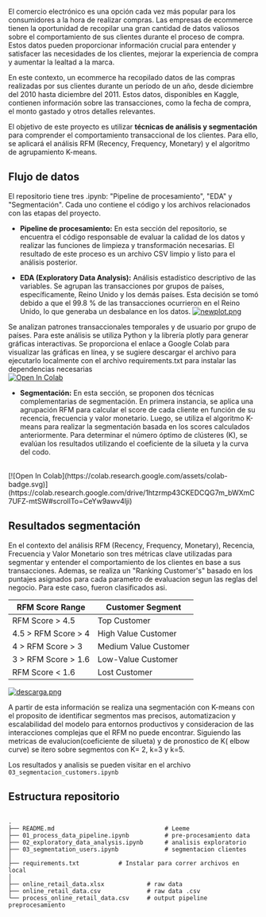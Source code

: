 El comercio electrónico es  una opción cada vez más popular para los consumidores a la hora de realizar compras. Las empresas de ecommerce tienen la oportunidad de recopilar una gran cantidad de datos valiosos sobre el comportamiento de sus clientes durante el proceso de compra. Estos datos pueden proporcionar información crucial para entender y satisfacer las necesidades de los clientes, mejorar la experiencia de compra y aumentar la lealtad a la marca.

En este contexto, un ecommerce ha recopilado datos de las compras realizadas por sus clientes durante un período de un año, desde diciembre del 2010 hasta diciembre del 2011. Estos datos, disponibles en Kaggle, contienen información sobre las transacciones, como la fecha de compra, el monto gastado y otros detalles relevantes.

El objetivo de este proyecto es utilizar **técnicas de análisis y segmentación** para comprender el comportamiento transaccional de los clientes. Para ello, se aplicará el análisis RFM (Recency, Frequency, Monetary) y el algoritmo de agrupamiento K-means.


## Flujo de datos

El repositorio tiene tres .ipynb: "Pipeline de procesamiento", "EDA" y "Segmentación". Cada uno contiene el código y los archivos relacionados con las etapas del proyecto.

* **Pipeline de procesamiento:**
En esta sección del repositorio, se encuentra el código responsable de evaluar la calidad de los datos y realizar las funciones de limpieza y transformación necesarias. El resultado de este proceso es un archivo CSV limpio y listo para el análisis posterior.

* **EDA (Exploratory Data Analysis):** 
Análisis estadístico descriptivo de las variables. Se agrupan las transacciones por grupos de países, específicamente, Reino Unido y los demás países. Esta decisión se tomó debido a que el 99.8 % de las transacciones ocurrieron en el Reino Unido, lo que generaba un desbalance en los datos. 
[![newplot.png](https://i.postimg.cc/NGDs3gwn/newplot.png)](https://postimg.cc/NLyvTvF8)

Se analizan patrones transaccionales temporales y de usuario por grupo de países. Para este análisis se utiliza Python y la librería plotly para generar gráficas interactivas. Se proporciona el enlace a Google Colab para visualizar las gráficas en línea, y se sugiere descargar el archivo para ejecutarlo localmente con el archivo requirements.txt para instalar las dependencias necesarias
<br>
[![Open In Colab](https://colab.research.google.com/assets/colab-badge.svg)](https://colab.research.google.com/drive/1osS1xgpETOeTlQ_pA9uIUpPO2HX0rVeu?usp=sharing)


* **Segmentación:**
En esta sección, se proponen dos técnicas complementarias de segmentación. En primera instancia, se aplica una agrupación RFM para calcular el score de cada cliente en función de su recencia, frecuencia y valor monetario. Luego, se utiliza el algoritmo K-means para realizar la segmentación basada en los scores calculados anteriormente. Para determinar el número óptimo de clústeres (K), se evalúan los resultados utilizando el coeficiente de la silueta y la curva del codo.
<br>
[![Open In Colab](https://colab.research.google.com/assets/colab-badge.svg)](https://colab.research.google.com/drive/1htzrmp43CKEDCQG7m_bWXmC7UFZ-mtSW#scrollTo=CeYw9awv4lji)

## Resultados segmentación

En el contexto del análisis RFM (Recency, Frequency, Monetary), Recencia, Frecuencia y Valor Monetario son tres métricas clave utilizadas para segmentar y entender el comportamiento de los clientes en base a sus transacciones. Ademas, se realiza un "Ranking Customer's" basado en los puntajes asignados para cada parametro de evaluacion segun las reglas del negocio. Para este caso, fueron clasificados asi.

| RFM Score Range | Customer Segment     |
|-----------------|----------------------|
| RFM Score > 4.5 | Top Customer         |
| 4.5 > RFM Score > 4 | High Value Customer |
| 4 > RFM Score > 3 | Medium Value Customer |
| 3 > RFM Score > 1.6 | Low-Value Customer |
| RFM Score < 1.6 | Lost Customer        |


[![descarga.png](https://i.postimg.cc/85yYbXqZ/descarga.png)](https://postimg.cc/7G2XH9Pz)

A partir de esta información se realiza una segmentación con K-means con el proposito de identificar segmentos mas precisos, automatizacion y escalabilidad del modelo para entornos productivos y consideracion de las interacciones complejas que el RFM no puede encontrar. Siguiendo las metricas de evalucion(coeficiente de silueta) y de pronostico de K( elbow curve) se itero sobre segmentos con K= 2, k=3 y k=5. 

Los resultados y analisis se pueden visitar en el archivo ```03_segmentacion_customers.ipynb```



## Estructura repositorio

```linux

.
├── README.md                               # Leeme
├── 01_process_data_pipeline.ipynb          # pre-procesamiento data
├── 02_exploratory_data_analysis.ipynb      # analisis exploratorio
├── 03_segmentation_users.ipynb             # segmentacion clientes
│
├── requirements.txt           # Instalar para correr archivos en local
│
├── online_retail_data.xlsx            # raw data
├── online_retail_data.csv             # raw data .csv
└── process_online_retail_data.csv     # output pipeline preprocesamiento

```
